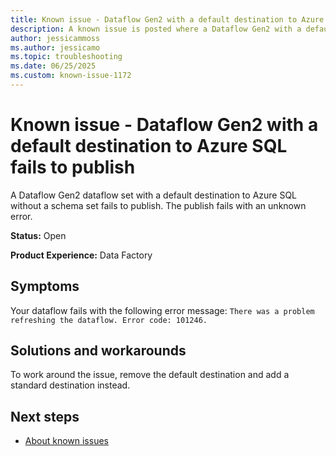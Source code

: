 ```yaml
---
title: Known issue - Dataflow Gen2 with a default destination to Azure SQL fails to publish
description: A known issue is posted where a Dataflow Gen2 with a default destination to Azure SQL fails to publish.
author: jessicammoss
ms.author: jessicamo
ms.topic: troubleshooting  
ms.date: 06/25/2025
ms.custom: known-issue-1172
---
```


# Known issue - Dataflow Gen2 with a default destination to Azure SQL fails to publish

A Dataflow Gen2 dataflow set with a default destination to Azure SQL without a schema set fails to publish. The publish fails with an unknown error.

**Status:** Open

**Product Experience:** Data Factory

## Symptoms

Your dataflow fails with the following error message: `There was a problem refreshing the dataflow. Error code: 101246.`

## Solutions and workarounds

To work around the issue, remove the default destination and add a standard destination instead.

## Next steps

- [About known issues](https://support.fabric.microsoft.com/known-issues)
